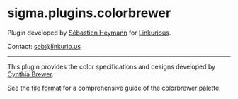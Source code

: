 sigma.plugins.colorbrewer
==================

Plugin developed by [Sébastien Heymann](https://github.com/sheymann) for [Linkurious](https://github.com/Linkurious).

Contact: seb@linkurio.us

---
This plugin provides the color specifications and designs developed by [Cynthia Brewer](http://colorbrewer2.org/).

See the [file format](http://bl.ocks.org/mbostock/5577023) for a comprehensive guide of the colorbrewer palette.
